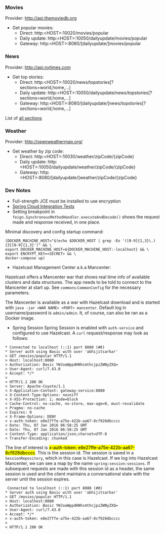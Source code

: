 ### Movies

Provider: http://api.themoviedb.org

   * Get popular movies:
     - Direct: http:\<HOST\>:10020/movies/popular
     - Daily update: http:\<HOST\>:10050/dailyupdate/movies/popular
     - Gateway: http:\<HOST\>:8080/[dailyupdate/]movies/popular

### News

Provider: http://api.nytimes.com

   * Get top stories:
     - Direct: http:\<HOST\>:10020/news/topstories[?sections=world,home,...]
     - Daily update: http:\<HOST\>:10050/dailyupdate/news/topstories[?sections=world,home,...]
     - Gateway: http:\<HOST\>:8080/[dailyupdate/]news/topstories[?sections=world,home,...]

   List of [all sections](http://developer.nytimes.com/docs/read/top_stories_api)

### Weather

Provider: http://openweathermap.org/

   * Get weather by zip code:
     - Direct: http:\<HOST\>:10030/weather/zipCode/{zipCode}
     - Daily update: http:\<HOST\>:10050/dailyupdate/weather/zipCode/{zipCode}
     - Gateway: http:\<HOST\>:8080/[dailyupdate/]weather/zipCode/{zipCode}

### Dev Notes
   * Full-strength JCE must be installed to use encryption
   * [Spring Cloud Integration Tests](https://github.com/spring-cloud-samples/tests)
   * Setting breakpoint in `feign.SynchronousMethodHandler.executeAndDecode()`
   shows the request made and response received, in one place.

Minimal discovery and config startup command:
```
(DOCKER_MACHINE_HOST="$(echo $DOCKER_HOST | grep -Eo '([0-9]{1,3}\.){3}[0-9]{1,3}')" && \
export DOCKER_MACHINE_HOST=${DOCKER_MACHINE_HOST:-localhost} && \
export ENCRYPT_KEY=<SECRET> && \
docker-compose up)
```

   * Hazelcast Management Center a.k.a Mancenter:

Hazelcast offers a Mancenter war that shows real time info of available clusters and data structures.
The app needs to be told to connect to the Mancenter at start up. See `commons`:`CommonConfig` for the necessary parameters.

The Mancenter is available as a war with Hazelcast download and is started with `java -jar <WAR NAME> <PORT> mancenter`.
Default log in username/password is `admin/admin`. It, of course, can also be ran as a Docker image.

   * Spring Session
Spring Session is enabled with `auth-service` and configured to use Hazelcast. A `curl` request/response may look as follows:
```
* Connected to localhost (::1) port 8080 (#0)
* Server auth using Basic with user 'abhijitsarkar'
> GET /movies/popular HTTP/1.1
> Host: localhost:8080
> Authorization: Basic YWJoaWppdHNhcmthcjpzZWNyZXQ=
> User-Agent: curl/7.43.0
> Accept: */*
>
< HTTP/1.1 200 OK
< Server: Apache-Coyote/1.1
< X-Application-Context: gateway-service:8080
< X-Content-Type-Options: nosniff
< X-XSS-Protection: 1; mode=block
< Cache-Control: no-cache, no-store, max-age=0, must-revalidate
< Pragma: no-cache
< Expires: 0
< X-Frame-Options: DENY
< x-auth-token: e8e27ffe-a75e-422b-aa67-8cf928dbcccc
< Date: Thu, 07 Jan 2016 06:58:25 GMT
< Date: Thu, 07 Jan 2016 06:58:25 GMT
< Content-Type: application/json;charset=UTF-8
< Transfer-Encoding: chunked
```

The line of interest is <mark>x-auth-token: e8e27ffe-a75e-422b-aa67-8cf928dbcccc</mark>. This is the session id. The
session is saved in a `SessionRepository`, which in this case is Hazelcast. If we log into Hazelcast Mancenter, we can
see a map by the name `spring:session:sessions`. If subsequent requests are made with this session id as a header,
the same session is used and the client maintains a conversational state with the server until the session expires.
```
 Connected to localhost (::1) port 8080 (#0)
* Server auth using Basic with user 'abhijitsarkar'
> GET /movies/popular HTTP/1.1
> Host: localhost:8080
> Authorization: Basic YWJoaWppdHNhcmthcjpzZWNyZXQ=
> User-Agent: curl/7.43.0
> Accept: */*
> x-auth-token: e8e27ffe-a75e-422b-aa67-8cf928dbcccc
>
< HTTP/1.1 200 OK
```


